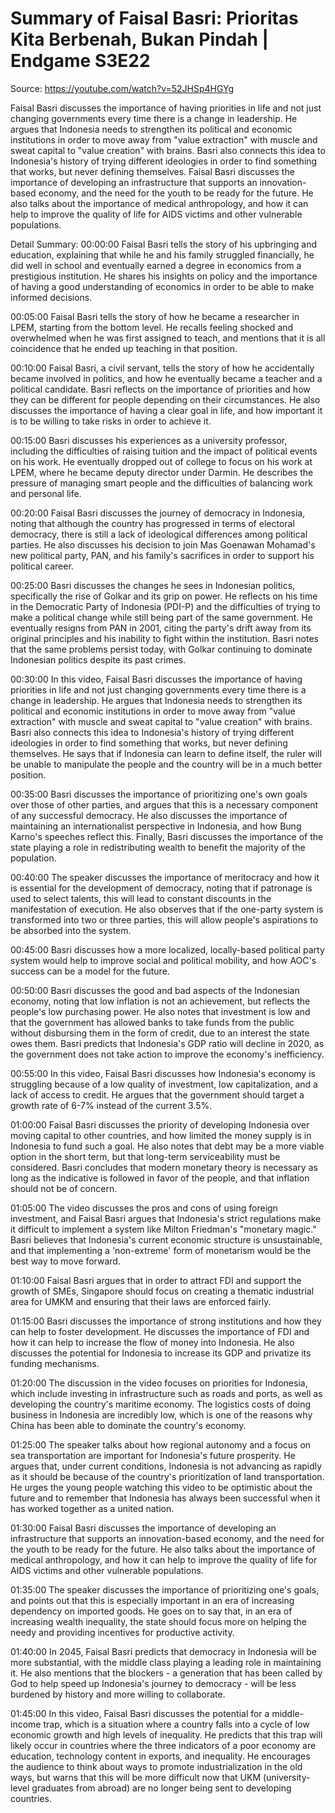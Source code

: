 # Summary of Faisal Basri: Prioritas Kita Berbenah, Bukan Pindah | Endgame S3E22

Source: https://youtube.com/watch?v=52JHSp4HGYg

Faisal Basri discusses the importance of having priorities in life and not just changing governments every time there is a change in leadership. He argues that Indonesia needs to strengthen its political and economic institutions in order to move away from "value extraction" with muscle and sweat capital to "value creation" with brains. Basri also connects this idea to Indonesia's history of trying different ideologies in order to find something that works, but never defining themselves.
Faisal Basri discusses the importance of developing an infrastructure that supports an innovation-based economy, and the need for the youth to be ready for the future. He also talks about the importance of medical anthropology, and how it can help to improve the quality of life for AIDS victims and other vulnerable populations.

Detail Summary: 
00:00:00
Faisal Basri tells the story of his upbringing and education, explaining that while he and his family struggled financially, he did well in school and eventually earned a degree in economics from a prestigious institution. He shares his insights on policy and the importance of having a good understanding of economics in order to be able to make informed decisions.

00:05:00
Faisal Basri tells the story of how he became a researcher in LPEM, starting from the bottom level. He recalls feeling shocked and overwhelmed when he was first assigned to teach, and mentions that it is all coincidence that he ended up teaching in that position.

00:10:00
Faisal Basri, a civil servant, tells the story of how he accidentally became involved in politics, and how he eventually became a teacher and a political candidate. Basri reflects on the importance of priorities and how they can be different for people depending on their circumstances. He also discusses the importance of having a clear goal in life, and how important it is to be willing to take risks in order to achieve it.

00:15:00
Basri discusses his experiences as a university professor, including the difficulties of raising tuition and the impact of political events on his work. He eventually dropped out of college to focus on his work at LPEM, where he became deputy director under Darmin. He describes the pressure of managing smart people and the difficulties of balancing work and personal life.

00:20:00
Faisal Basri discusses the journey of democracy in Indonesia, noting that although the country has progressed in terms of electoral democracy, there is still a lack of ideological differences among political parties. He also discusses his decision to join Mas Goenawan Mohamad's new political party, PAN, and his family's sacrifices in order to support his political career.

00:25:00
Basri discusses the changes he sees in Indonesian politics, specifically the rise of Golkar and its grip on power. He reflects on his time in the Democratic Party of Indonesia (PDI-P) and the difficulties of trying to make a political change while still being part of the same government. He eventually resigns from PAN in 2001, citing the party's drift away from its original principles and his inability to fight within the institution. Basri notes that the same problems persist today, with Golkar continuing to dominate Indonesian politics despite its past crimes.

00:30:00
In this video, Faisal Basri discusses the importance of having priorities in life and not just changing governments every time there is a change in leadership. He argues that Indonesia needs to strengthen its political and economic institutions in order to move away from "value extraction" with muscle and sweat capital to "value creation" with brains. Basri also connects this idea to Indonesia's history of trying different ideologies in order to find something that works, but never defining themselves. He says that if Indonesia can learn to define itself, the ruler will be unable to manipulate the people and the country will be in a much better position.

00:35:00
Basri discusses the importance of prioritizing one's own goals over those of other parties, and argues that this is a necessary component of any successful democracy. He also discusses the importance of maintaining an internationalist perspective in Indonesia, and how Bung Karno's speeches reflect this. Finally, Basri discusses the importance of the state playing a role in redistributing wealth to benefit the majority of the population.

00:40:00
The speaker discusses the importance of meritocracy and how it is essential for the development of democracy, noting that if patronage is used to select talents, this will lead to constant discounts in the manifestation of execution. He also observes that if the one-party system is transformed into two or three parties, this will allow people's aspirations to be absorbed into the system.

00:45:00
Basri discusses how a more localized, locally-based political party system would help to improve social and political mobility, and how AOC's success can be a model for the future.

00:50:00
Basri discusses the good and bad aspects of the Indonesian economy, noting that low inflation is not an achievement, but reflects the people's low purchasing power. He also notes that investment is low and that the government has allowed banks to take funds from the public without disbursing them in the form of credit, due to an interest the state owes them. Basri predicts that Indonesia's GDP ratio will decline in 2020, as the government does not take action to improve the economy's inefficiency.

00:55:00
In this video, Faisal Basri discusses how Indonesia's economy is struggling because of a low quality of investment, low capitalization, and a lack of access to credit. He argues that the government should target a growth rate of 6-7% instead of the current 3.5%.

01:00:00
Faisal Basri discusses the priority of developing Indonesia over moving capital to other countries, and how limited the money supply is in Indonesia to fund such a goal. He also notes that debt may be a more viable option in the short term, but that long-term serviceability must be considered. Basri concludes that modern monetary theory is necessary as long as the indicative is followed in favor of the people, and that inflation should not be of concern.

01:05:00
The video discusses the pros and cons of using foreign investment, and Faisal Basri argues that Indonesia's strict regulations make it difficult to implement a system like Milton Friedman's "monetary magic." Basri believes that Indonesia's current economic structure is unsustainable, and that implementing a 'non-extreme' form of monetarism would be the best way to move forward.

01:10:00
Faisal Basri argues that in order to attract FDI and support the growth of SMEs, Singapore should focus on creating a thematic industrial area for UMKM and ensuring that their laws are enforced fairly.

01:15:00
Basri discusses the importance of strong institutions and how they can help to foster development. He discusses the importance of FDI and how it can help to increase the flow of money into Indonesia. He also discusses the potential for Indonesia to increase its GDP and privatize its funding mechanisms.

01:20:00
The discussion in the video focuses on priorities for Indonesia, which include investing in infrastructure such as roads and ports, as well as developing the country's maritime economy. The logistics costs of doing business in Indonesia are incredibly low, which is one of the reasons why China has been able to dominate the country's economy.

01:25:00
The speaker talks about how regional autonomy and a focus on sea transportation are important for Indonesia's future prosperity. He argues that, under current conditions, Indonesia is not advancing as rapidly as it should be because of the country's prioritization of land transportation. He urges the young people watching this video to be optimistic about the future and to remember that Indonesia has always been successful when it has worked together as a united nation.

01:30:00
Faisal Basri discusses the importance of developing an infrastructure that supports an innovation-based economy, and the need for the youth to be ready for the future. He also talks about the importance of medical anthropology, and how it can help to improve the quality of life for AIDS victims and other vulnerable populations.

01:35:00
The speaker discusses the importance of prioritizing one's goals, and points out that this is especially important in an era of increasing dependency on imported goods. He goes on to say that, in an era of increasing wealth inequality, the state should focus more on helping the needy and providing incentives for productive activity.

01:40:00
In 2045, Faisal Basri predicts that democracy in Indonesia will be more substantial, with the middle class playing a leading role in maintaining it. He also mentions that the blockers - a generation that has been called by God to help speed up Indonesia's journey to democracy - will be less burdened by history and more willing to collaborate.

01:45:00
In this video, Faisal Basri discusses the potential for a middle-income trap, which is a situation where a country falls into a cycle of low economic growth and high levels of inequality. He predicts that this trap will likely occur in countries where the three indicators of a poor economy are education, technology content in exports, and inequality. He encourages the audience to think about ways to promote industrialization in the old ways, but warns that this will be more difficult now that UKM (university-level graduates from abroad) are no longer being sent to developing countries.

